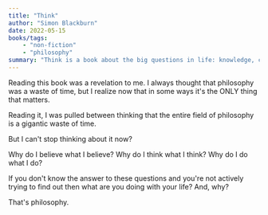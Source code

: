 ```yaml
---
title: "Think"
author: "Simon Blackburn"
date: 2022-05-15
books/tags:
    - "non-fiction"
    - "philosophy"
summary: "Think is a book about the big questions in life: knowledge, consciousness, fate, God, truth, goodness, justice. It is for anyone who believes there are big questions out there, but does not know how to approach them. Think sets out to explain what they are and why they are important. If you're like me, and you knew barely anything about philosophy before reading this, you're in for a wild ride."
---
```


Reading this book was a revelation to me. I always thought that philosophy was a waste of time, but I realize now that in some ways it's the ONLY thing that matters.

Reading it, I was pulled between thinking that the entire field of philosophy is a gigantic waste of time.

But I can't stop thinking about it now?

Why do I believe what I believe? Why do I think what I think? Why do I do what I do?

If you don't know the answer to these questions and you're not actively trying to find out then what are you doing with your life? And, why?

That's philosophy.


